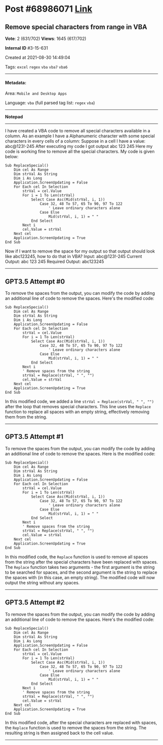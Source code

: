 
# Post \#68986071 [Link](https://stackoverflow.com/questions/68986071/)

## Remove special characters from range in VBA

**Vote**: 2 (631/702) **Views**: 1645 (617/702) 

**Internal ID** \#3-15-631

Created at 2021-08-30 14:49:04

Tags: `excel` `regex` `vba` `vba7` `vba6`

----------

#### Metadata:

Area: `Mobile and Desktop Apps`

Language: `vba` (full parsed tag list: `regex` `vba`)

----------

**Notepad**


----------

I have created a VBA code to remove all special characters available in a column. As an example I have a Alphanumeric character with some special characters in every cells of a column:
Suppose in a cell I have a value: abc@123!-245
After executing my code I got output abc 123 245
Here my code is working fine to remove all the special characters. My code is given below:
```
Sub ReplaceSpecial()
    Dim cel As Range
    Dim strVal As String
    Dim i As Long
    Application.ScreenUpdating = False
    For Each cel In Selection
        strVal = cel.Value
        For i = 1 To Len(strVal)
            Select Case Asc(Mid(strVal, i, 1))
                Case 32, 48 To 57, 65 To 90, 97 To 122
                    ' Leave ordinary characters alone
                Case Else
                    Mid(strVal, i, 1) = " "
            End Select
        Next i
        cel.Value = strVal
    Next cel
    Application.ScreenUpdating = True
End Sub
```

Now if I want to remove the space for my output so that output should look like abc123245, how to do that in VBA?
Input: abc@123!-245
Current Output: abc 123 245
Required Output: abc123245


----------
        
## GPT3.5 Attempt \#0

To remove the spaces from the output, you can modify the code by adding an additional line of code to remove the spaces. Here's the modified code:

```
Sub ReplaceSpecial()
    Dim cel As Range
    Dim strVal As String
    Dim i As Long
    Application.ScreenUpdating = False
    For Each cel In Selection
        strVal = cel.Value
        For i = 1 To Len(strVal)
            Select Case Asc(Mid(strVal, i, 1))
                Case 32, 48 To 57, 65 To 90, 97 To 122
                    ' Leave ordinary characters alone
                Case Else
                    Mid(strVal, i, 1) = " "
            End Select
        Next i
        ' Remove spaces from the string
        strVal = Replace(strVal, " ", "")
        cel.Value = strVal
    Next cel
    Application.ScreenUpdating = True
End Sub
```

In this modified code, we added a line `strVal = Replace(strVal, " ", "")` after the loop that removes special characters. This line uses the `Replace` function to replace all spaces with an empty string, effectively removing them from the string.

--------

## GPT3.5 Attempt \#1

To remove the spaces from the output, you can modify the code by adding an additional line of code to remove the spaces. Here is the modified code:

```
Sub ReplaceSpecial()
    Dim cel As Range
    Dim strVal As String
    Dim i As Long
    Application.ScreenUpdating = False
    For Each cel In Selection
        strVal = cel.Value
        For i = 1 To Len(strVal)
            Select Case Asc(Mid(strVal, i, 1))
                Case 32, 48 To 57, 65 To 90, 97 To 122
                    ' Leave ordinary characters alone
                Case Else
                    Mid(strVal, i, 1) = " "
            End Select
        Next i
        ' Remove spaces from the string
        strVal = Replace(strVal, " ", "")
        cel.Value = strVal
    Next cel
    Application.ScreenUpdating = True
End Sub
```

In this modified code, the `Replace` function is used to remove all spaces from the string after the special characters have been replaced with spaces. The `Replace` function takes two arguments - the first argument is the string to be searched for spaces, and the second argument is the string to replace the spaces with (in this case, an empty string). The modified code will now output the string without any spaces.

--------

## GPT3.5 Attempt \#2

To remove the spaces from the output, you can modify the code by adding an additional line of code to remove the spaces. Here's the modified code:

```
Sub ReplaceSpecial()
    Dim cel As Range
    Dim strVal As String
    Dim i As Long
    Application.ScreenUpdating = False
    For Each cel In Selection
        strVal = cel.Value
        For i = 1 To Len(strVal)
            Select Case Asc(Mid(strVal, i, 1))
                Case 32, 48 To 57, 65 To 90, 97 To 122
                    ' Leave ordinary characters alone
                Case Else
                    Mid(strVal, i, 1) = " "
            End Select
        Next i
        ' Remove spaces from the string
        strVal = Replace(strVal, " ", "")
        cel.Value = strVal
    Next cel
    Application.ScreenUpdating = True
End Sub
```

In this modified code, after the special characters are replaced with spaces, the `Replace` function is used to remove the spaces from the string. The resulting string is then assigned back to the cell value.

--------
